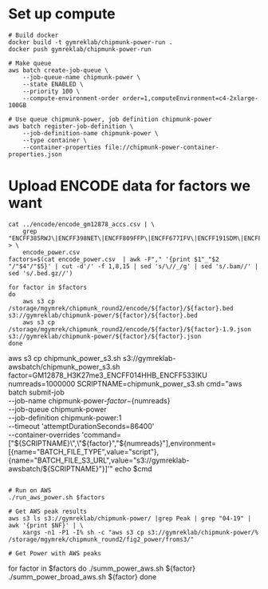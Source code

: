 # Set up compute

```
# Build docker
docker build -t gymreklab/chipmunk-power-run .
docker push gymreklab/chipmunk-power-run

# Make queue
aws batch create-job-queue \
    --job-queue-name chipmunk-power \
    --state ENABLED \
    --priority 100 \
    --compute-environment-order order=1,computeEnvironment=c4-2xlarge-100GB

# Use queue chipmunk-power, job definition chipmunk-power
aws batch register-job-definition \
    --job-definition-name chipmunk-power \
    --type container \
    --container-properties file://chipmunk-power-container-properties.json

```

# Upload ENCODE data for factors we want
```
cat ../encode/encode_gm12878_accs.csv | \
    grep "ENCFF385RWJ\|ENCFF398NET\|ENCFF809FFP\|ENCFF677IFV\|ENCFF191SDM\|ENCFF518TTP\|ENCFF406XW" > \
    encode_power.csv
factors=$(cat encode_power.csv  | awk -F"," '{print $1"_"$2 "/"$4"/"$5}' | cut -d'/' -f 1,8,15 | sed 's/\//_/g' | sed 's/.bam//' | sed 's/.bed.gz//')

for factor in $factors
do
    aws s3 cp /storage/mgymrek/chipmunk_round2/encode/${factor}/${factor}.bed s3://gymreklab/chipmunk-power/${factor}/${factor}.bed
    aws s3 cp /storage/mgymrek/chipmunk_round2/encode/${factor}/${factor}-1.9.json s3://gymreklab/chipmunk-power/${factor}/${factor}.json
done
```

aws s3 cp chipmunk_power_s3.sh s3://gymreklab-awsbatch/chipmunk_power_s3.sh
factor=GM12878_H3K27me3_ENCFF014HHB_ENCFF533IKU
numreads=1000000
SCRIPTNAME=chipmunk_power_s3.sh
cmd="aws batch submit-job \
    --job-name chipmunk-power-${factor}-${numreads} \
    --job-queue chipmunk-power \
    --job-definition chipmunk-power:1 \
    --timeout 'attemptDurationSeconds=86400' \
    --container-overrides 'command=[\"${SCRIPTNAME}\",\"${factor}\",\"${numreads}\"],environment=[{name=\"BATCH_FILE_TYPE\",value=\"script\"},{name=\"BATCH_FILE_S3_URL\",value=\"s3://gymreklab-awsbatch/${SCRIPTNAME}\"}]'"
echo $cmd
```

# Run on AWS
./run_aws_power.sh $factors

# Get AWS peak results
aws s3 ls s3://gymreklab/chipmunk-power/ |grep Peak | grep "04-19" | awk '{print $NF}' | \
    xargs -n1 -P1 -I% sh -c "aws s3 cp s3://gymreklab/chipmunk-power/% /storage/mgymrek/chipmunk_round2/fig2_power/froms3/"

# Get Power with AWS peaks
```
for factor in $factors
do
  ./summ_power_aws.sh ${factor}
  ./summ_power_broad_aws.sh ${factor}
done
```
